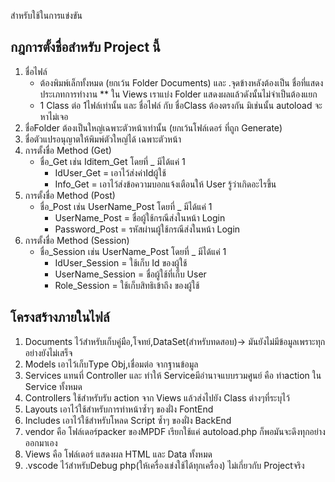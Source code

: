 สำหรับใช้ในการแข่งขัน
## กฎการตั้งชื่อสำหรับ Project นี้
1. ชื่อไฟล์
    * ต้องพิมพ์เล็กทั้งหมด (ยกเว้น Folder Documents) และ .จุดข้างหลังต้องเป็น ชื่อที่แสดงประเภทการทำงาน ** ใน Views เราแบ่ง Folder แสดงผลแล้วดังนั้นไม่จำเป็นต้องแยก
    * 1 Class ต่อ 1ไฟล์เท่านั้น และ ชื่อไฟล์ กับ ชื่อClass ต้องตรงกัน มิเช่นนั้น autoload จะหาไม่เจอ
1. ชื่อFolder ต้องเป็นใหญ่เฉพาะตัวหน้าเท่านั้น (ยกเว้นโฟล์เดอร์ ที่ถูก Generate)
1. ชื่อตัวแปรอนุญาตให้พิมพ์ตัวใหญ่ได้ เฉพาะตัวหน้า
1. การตั้งชื่อ Method (Get)
    * ชื่อ_Get เช่น Iditem_Get โดยที่ _ มีได้แค่ 1
        * IdUser_Get = เอาไว้ส่งค่าIdผู้ใช้
        * Info_Get = เอาไว้ส่งข้อความบอกแจ้งเตือนให้ User รู้ว่าเกิดอะไรขึ้น
1. การตั้งชื่อ Method (Post)
    * ชื่อ_Post เช่น UserName_Post โดยที่ _ มีได้แค่ 1
        * UserName_Post = ชื่อผู้ใช้กรณีส่งในหน้า Login
        * Password_Post = รหัสผ่านผู้ใช้กรณีส่งในหน้า Login
1. การตั้งชื่อ Method (Session)
    * ชื่อ_Session เช่น UserName_Post โดยที่ _ มีได้แค่ 1
        * IdUser_Session = ใช้เก็บ Id ของผู้ใช้
        * UserName_Session = ชื่อผู้ใช้ที่เก็บ User
        * Role_Session = ใช้เก็บสิทธิเข้าถึง ของผู้ใช้
## โครงสร้างภายในไฟล์ 
1. Documents
ไว้สำหรับเก็บคู่มือ,โจทย์,DataSet(สำหรับทดสอบ)-> มันยังไม่มีข้อมูลเพราะทุกอย่างยังไม่เสร็จ
1. Models
เอาไว้เก็บType Obj,เชื่อมต่อ จากฐานข้อมูล
1. Services
แทนที่ Controller และ ทำให้ Serviceมีอำนาจแบบรวมศูนย์ คือ ทำaction ใน Service ทั้งหมด
1. Controllers ใช้สำหรับรับ action จาก Views แล้วส่งไปยัง Class ต่างๆที่ระบุไว้
1. Layouts เอาไว้ใช้สำหรับการทำหน้าซ้ำๆ ของฝั่ง FontEnd
1. Includes เอาไว้ใช้สำหรับโหลด Script ซ้ำๆ ของฝั่ง BackEnd
1. vendor 
คือ โฟล์เดอร์packer ของMPDF เรียกใช้แค่ autoload.php ก็พอมันจะดึงทุกอย่างออกมาเอง
1. Views 
คือ โฟล์เดอร์ แสดงผล HTML และ Data ทั้งหมด
1. .vscode
ไว้สำหรับDebug php(ให้เครื่องเข่งใช้ได้ทุกเครื่อง) ไม่เกี่ยวกับ Projectจริง
